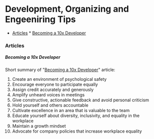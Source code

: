 # Development, Organizing and Engeeniring Tips

<!-- @import "[TOC]" {cmd="toc" depthFrom=2 depthTo=6 orderedList=false} -->

<!-- code_chunk_output -->

* [Articles](#articles)
		* [Becoming a 10x Developer](#becoming-a-10x-developer)

<!-- /code_chunk_output -->


### Articles

##### Becoming a 10x Developer

  Short summary of "[Becoming a 10x Developer](https://www.kateheddleston.com/blog/becoming-a-10x-developer)" article:

  1. Create an environment of psychological safety
  1. Encourage everyone to participate equally
  1. Assign credit accurately and generously
  1. Amplify unheard voices in meetings
  1. Give constructive, actionable feedback and avoid personal criticism
  1. Hold yourself and others accountable
  1. Cultivate excellence in an area that is valuable to the team
  1. Educate yourself about diversity, inclusivity, and equality in the workplace
  1. Maintain a growth mindset
  1. Advocate for company policies that increase workplace equality
